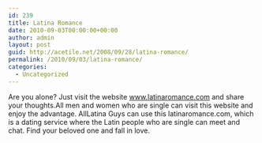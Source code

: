 ```yaml
---
id: 239
title: Latina Romance
date: 2010-09-03T00:00:00+00:00
author: admin
layout: post
guid: http://acetile.net/2008/09/28/latina-romance/
permalink: /2010/09/03/latina-romance/
categories:
  - Uncategorized
---
```

Are you alone? Just visit the website www.latinaromance.com and share your thoughts.All men and women who are single can visit this website and enjoy the advantage. AllLatina Guys can use this latinaromance.com, which is a dating service where the Latin people who are single can meet and chat. Find your beloved one and fall in love.